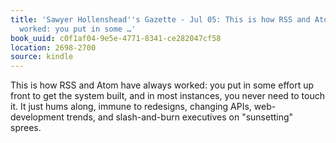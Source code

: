 ```yaml
---
title: 'Sawyer Hollenshead''s Gazette - Jul 05: This is how RSS and Atom have always
  worked: you put in some …'
book_uuid: c0f1af04-9e5e-4771-8341-ce282047cf58
location: 2698-2700
source: kindle
---
```


This is how RSS and Atom have always worked: you put in some effort up front to get the system built, and in most instances, you never need to touch it. It just hums along, immune to redesigns, changing APIs, web-development trends, and slash-and-burn executives on "sunsetting" sprees.